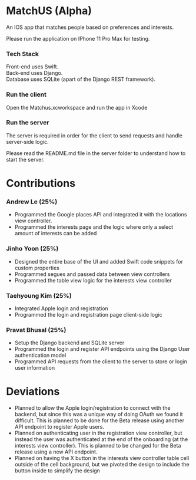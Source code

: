 # MatchUS (Alpha)
An IOS app that matches people based on preferences and interests.

Please run the application on IPhone 11 Pro Max for testing.

### Tech Stack
Front-end uses Swift.  
Back-end uses Django.  
Database uses SQLite (apart of the Django REST framework).

### Run the client
Open the Matchus.xcworkspace and run the app in Xcode

### Run the server
The server is required in order for the client to send requests and handle server-side logic.

Please read the README.md file in the server folder to understand how to start the server.

# Contributions
### Andrew Le (25%)
- Programmed the Google places API and integrated it with the locations view controller.
- Programmed the interests page and the logic where only a select amount of interests can be added

### Jinho Yoon (25%)
- Designed the entire base of the UI and added Swift code snippets for custom properties
- Programmed segues and passed data between view controllers
- Programmed the table view logic for the interests view controller

### Taehyoung Kim (25%)
- Integrated Apple login and registration
- Programmed the login and registration page client-side logic

### Pravat Bhusal (25%)
- Setup the Django backend and SQLite server
- Programmed the login and register API endpoints using the Django User authentication model
- Programmed API requests from the client to the server to store or login user information

# Deviations
- Planned to allow the Apple login/registration to connect with the backend, but since this was a unique way of doing OAuth we found it difficult. This is planned to be done for the Beta release using another API endpoint to register Apple users.
- Planned on authenticating user in the registration view controller, but instead the user was authenticated at the end of the onboarding (at the interests view controller). This is planned to be changed for the Beta release using a new API endpoint.
- Planned on having the X button in the interests view controller table cell outside of the cell background, but we pivoted the design to include the button inside to simplify the design
